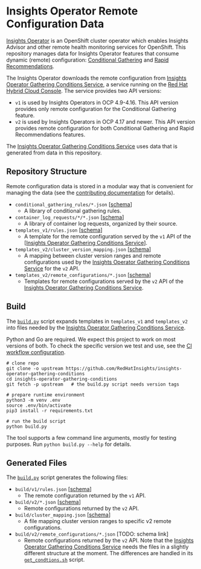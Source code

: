 # Insights Operator Remote Configuration Data

[Insights Operator](https://github.com/openshift/insights-operator) is an
OpenShift cluster operator which enables Insights Advisor and other remote
health monitoring services for OpenShift. This repository manages data for
Insights Operator features that consume dynamic (remote) configuration:
[Conditional Gathering](https://github.com/openshift/insights-operator/blob/master/docs/conditional-gatherer/README.md)
and [Rapid Recommendations](https://github.com/openshift/enhancements/blob/master/enhancements/insights/rapid-recommendations.md).

The Insights Operator downloads the remote configuration from
[Insights Operator Gathering Conditions Service](https://github.com/redhatinsights/insights-operator-gathering-conditions-service),
a service running on the [Red Hat Hybrid Cloud Console](https://developers.redhat.com/api-catalog/api/gathering).
The service provides two API versions:

* `v1` is used by Insights Operators in OCP 4.9-4.16. This API version provides
  only remote configuration for the Conditional Gathering feature.
* `v2` is used by Insights Operators in OCP 4.17 and newer. This API version
  provides remote configuration for both Conditional Gathering and Rapid
  Recommendations features.

The [Insights Operator Gathering Conditions Service](https://github.com/redhatinsights/insights-operator-gathering-conditions-service)
uses data that is generated from data in this repository.


## Repository Structure

Remote configuration data is stored in a modular way that is convenient for
managing the data (see the [contributing documentation](CONTRIBUTING.md) for
details).

* `conditional_gathering_rules/*.json`
  [[schema](https://github.com/RedHatInsights/insights-operator-gathering-conditions/blob/main/schemas/gathering_rule.schema.json)]
  * A library of conditional gathering rules.
* `container_log_requests/*/*.json`
  [[schema](https://github.com/RedHatInsights/insights-operator-gathering-conditions/blob/main/schemas/container_log.schema.json)]
  * A library of container log requests, organized by their source.
* `templates_v1/rules.json`
  [[schema](https://github.com/RedHatInsights/insights-operator-gathering-conditions/blob/main/schemas/remote_configuration_v1_template.schema.json)]
  * A template for the remote configuration served by the `v1` API of the
    [[Insights Operator Gathering Conditions Service](https://github.com/redhatinsights/insights-operator-gathering-conditions-service)].
* `templates_v2/cluster_version_mapping.json`
  [[schema](https://github.com/RedHatInsights/insights-operator-gathering-conditions/blob/main/schemas/cluster_version_mapping.schema.json)]
  * A mapping between cluster version ranges and remote configurations used by the
    [Insights Operator Gathering Conditions Service](https://github.com/redhatinsights/insights-operator-gathering-conditions-service)
    for the `v2` API.
* `templates_v2/remote_configurations/*.json`
  [[schema](https://github.com/RedHatInsights/insights-operator-gathering-conditions/blob/main/schemas/remote_configuration_v2_template.schema.json)]
  * Templates for remote configurations served by the `v2` API of the
    [Insights Operator Gathering Conditions Service](https://github.com/redhatinsights/insights-operator-gathering-conditions-service).


## Build

The [`build.py`](./build.py) script expands templates in `templates_v1` and `templates_v2`
into files needed by the
[Insights Operator Gathering Conditions Service](https://github.com/redhatinsights/insights-operator-gathering-conditions-service).

Python and Go are required.
We expect this project to work on most versions of both.
To check the specific version we test and use,
see the [CI workflow configuration](.github/workflows/ci.yaml).

```shell script
# clone repo
git clone -o upstream https://github.com/RedHatInsights/insights-operator-gathering-conditions
cd insights-operator-gathering-conditions
git fetch -p upstream   # the build.py script needs version tags

# prepare runtime environment
python3 -m venv .env
source .env/bin/activate
pip3 install -r requirements.txt

# run the build script
python build.py
```

The tool supports a few command line arguments, mostly for testing purposes. Run `python build.py --help` for details.


## Generated Files

The [`build.py`](./build.py) script generates the following files:

* `build/v1/rules.json`
  [[schema](https://github.com/RedHatInsights/insights-operator-gathering-conditions/blob/main/schemas/remote_configuration_v1.schema.json)]
  * The remote configuration returned by the `v1` API.
* `build/v2/*.json`
  [[schema](https://github.com/RedHatInsights/insights-operator-gathering-conditions/blob/main/schemas/remote_configuration_v2.schema.json)]
  * Remote configurations returned by the `v2` API.
* `build/cluster_mapping.json`
  [[schema](https://github.com/RedHatInsights/insights-operator-gathering-conditions/blob/main/schemas/cluster_version_mapping.schema.json)]
  * A file mapping cluster version ranges to specific v2 remote configurations.
* `build/v2/remote_configurations/*.json`
  [TODO: schema link]
  * Remote configurations returned by the `v2` API.
Note that the [Insights Operator Gathering Conditions Service](https://github.com/redhatinsights/insights-operator-gathering-conditions-service)
needs the files in a slightly different structure at the moment. The differences are handled in its
[`get_condtions.sh`](https://github.com/redhatinsights/insights-operator-gathering-conditions-service/blob/main/get_conditions.sh) script.
